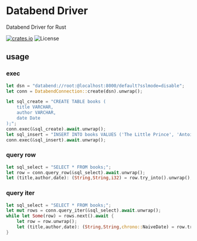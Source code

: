 # Databend Driver

Databend Driver for Rust

[![crates.io](https://img.shields.io/crates/v/databend-driver.svg)](https://crates.io/crates/databend-driver)
![License](https://img.shields.io/crates/l/databend-driver.svg)

## usage


### exec

```rust
let dsn = "databend://root:@localhost:8000/default?sslmode=disable";
let conn = DatabendConnection::create(dsn).unwrap();

let sql_create = "CREATE TABLE books (
    title VARCHAR,
    author VARCHAR,
    date Date
);";
conn.exec(&sql_create).await.unwrap();
let sql_insert = "INSERT INTO books VALUES ('The Little Prince', 'Antoine de Saint-Exupéry', '1943-04-06');";
conn.exec(&sql_insert).await.unwrap();
```

### query row

```rust
let sql_select = "SELECT * FROM books;";
let row = conn.query_row(&sql_select).await.unwrap();
let (title,author,date): (String,String,i32) = row.try_into().unwrap();
```

### query iter

```rust
let sql_select = "SELECT * FROM books;";
let mut rows = conn.query_iter(&sql_select).await.unwrap();
while let Some(row) = rows.next().await {
    let row = row.unwrap();
    let (title,author,date): (String,String,chrono::NaiveDate) = row.try_into().unwrap();
}
```
